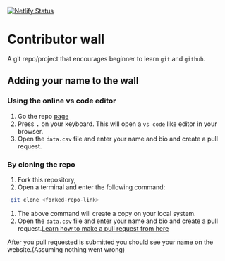 [![Netlify Status](https://api.netlify.com/api/v1/badges/5bb06177-e7b9-4b43-a835-47af3e1e03cf/deploy-status)](https://app.netlify.com/sites/contributors-wall/deploys)

# Contributor wall
A git repo/project that encourages beginner to learn `git` and `github`.

## Adding your name to the wall 

### Using the online vs code editor

1. Go the repo [page](https://github.com/subhashish-clg/contributors-wall) 
1. Press <kbd>.</kbd> on your keyboard. This will open a `vs code` like editor in your browser.
1. Open the `data.csv` file and enter your name and bio and create a pull request.

### By cloning the repo


1. Fork this repository,
1. Open a terminal and enter the following command:

```bash
 git clone <forked-repo-link>
 ```
1. The above command will create a copy on your local system.
1.  Open the `data.csv` file and enter your name and bio and create a pull request.[Learn how to make a pull request from here](https://opensource.com/article/19/7/create-pull-request-github)


After you pull requested is submitted you should see your name on the website.(Assuming nothing went wrong)